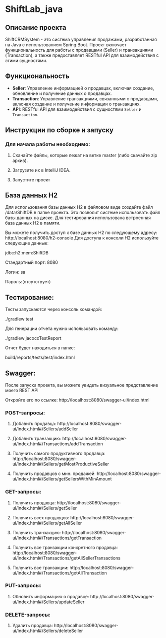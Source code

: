 # ShiftLab_java

## Описание проекта

ShiftCRMSystem - это система управления продажами, разработанная на Java с использованием Spring Boot. 
Проект включает функциональность для работы с продавцами (Seller) и транзакциями (Transaction), 
а также предоставляет RESTful API для взаимодействия с этими сущностями.

## Функциональность

- **Seller**: Управление информацией о продавцах, включая создание, обновление и получение данных о продавцах.
- **Transaction**: Управление транзакциями, связанными с продавцами, включая создание и получение информации о транзакциях.
- **API**: RESTful API для взаимодействия с сущностями `Seller` и `Transaction`.
  
## Инструкции по сборке и запуску

### Для начала работы необходимо:

1) Скачайте файлы, которые лежат на ветке master (либо скачайте zip архив).
   
2) Загрузите их в IntelliJ IDEA.
   
3) Запустите проект

## База данных H2

Для использования базы данных H2 в файловом виде создайте файл /data/ShiftDB в папке проекта.
Это позволит системе использовать файл базы данных на диске.
Для тестирования использована встроенная база данных H2 в памяти.

Вы можете получить доступ к базе данных H2 по следующему адресу: http://localhost:8080/h2-console
Для доступа к консоли H2 используйте следующие данные:

jdbc:h2:mem:ShiftDB

Стандартный порт: 8080

Логин: sa

Пароль:(отсутствует)

## Тестирование:
Тесты запускаются через консоль командой:

./gradlew test

Для генерации отчета нужно использовать команду:

./gradlew jacocoTestReport

Отчет будет находиться в папке: 

build/reports/tests/test/index.html

## Swagger:

После запуска проекта, вы можете увидеть визуальное представление моего REST API

Откройте его по ссылке: http://localhost:8080/swagger-ui/index.html

### POST-запросы:

1. Добавить продавца: http://localhost:8080/swagger-ui/index.html#/Sellers/addSeller

2. Добавить транзакцию: http://localhost:8080/swagger-ui/index.html#/Transactions/addTransaction

3. Получить самого продуктивного продавца: http://localhost:8080/swagger-ui/index.html#/Sellers/getMostProductiveSeller

4. Получить продавцов с мин. продажей: http://localhost:8080/swagger-ui/index.html#/Sellers/getSellersWithMinAmount

### GET-запросы:

1. Получить продавца: http://localhost:8080/swagger-ui/index.html#/Sellers/getSeller

2. Получить всех продавцов: http://localhost:8080/swagger-ui/index.html#/Sellers/getAllSeller

3. Получить транзакцию: http://localhost:8080/swagger-ui/index.html#/Transactions/getTransaction

4. Получить все транзакции конкретного продавца: http://localhost:8080/swagger-ui/index.html#/Transactions/getAllSellerTransactions

5. Получить все транзакции: http://localhost:8080/swagger-ui/index.html#/Transactions/getAllTransaction

### PUT-запросы:

1. Обновить информацию о продавце: http://localhost:8080/swagger-ui/index.html#/Sellers/updateSeller

### DELETE-запросы:

1. Удалить продавца: http://localhost:8080/swagger-ui/index.html#/Sellers/deleteSeller
